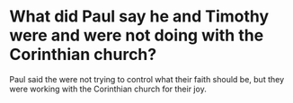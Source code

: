 # What did Paul say he and Timothy were and were not doing with the Corinthian church?

Paul said the were not trying to control what their faith should be, but they were working with the Corinthian church for their joy.
